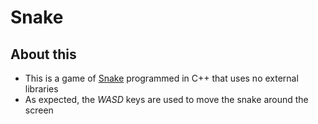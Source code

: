 # Snake
## About this
- This is a game of [Snake](https://en.wikipedia.org/wiki/Snake_(video_game_genre)) programmed in C++ that uses no external libraries
- As expected, the *WASD* keys are used to move the snake around the screen
